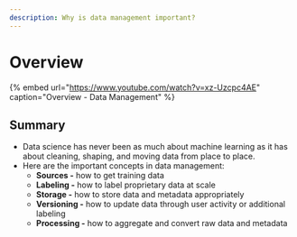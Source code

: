 ```yaml
---
description: Why is data management important?
---
```


# Overview

{% embed url="https://www.youtube.com/watch?v=xz-Uzcpc4AE" caption="Overview - Data Management" %}

## Summary

* Data science has never been as much about machine learning as it has about cleaning, shaping, and moving data from place to place.
* Here are the important concepts in data management:
  * **Sources -** how to get training data
  * **Labeling -** how to label proprietary data at scale
  * **Storage -** how to store data and metadata appropriately
  * **Versioning -** how to update data through user activity or additional labeling
  * **Processing -** how to aggregate and convert raw data and metadata

